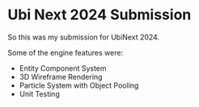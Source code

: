 # Ubi Next 2024 Submission

So this was my submission for UbiNext 2024.

Some of the engine features were:

- Entity Component System
- 3D Wireframe Rendering
- Particle System with Object Pooling
- Unit Testing
